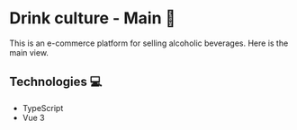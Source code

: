 # Drink culture - Main 🍻

This is an e-commerce platform for selling alcoholic beverages. Here is the main view.

## Technologies 💻

* TypeScript
* Vue 3

